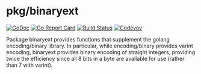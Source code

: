 pkg/binaryext
=============

[![GoDoc](https://godoc.org/github.com/weathersource/go-binaryext?status.svg)](https://godoc.org/github.com/weathersource/go-binaryext)
[![Go Report Card](https://goreportcard.com/badge/github.com/weathersource/go-binaryext)](https://goreportcard.com/report/github.com/weathersource/go-binaryext)
[![Build Status](https://travis-ci.org/weathersource/go-binaryext.svg)](https://travis-ci.org/weathersource/go-binaryext)
[![Codevov](https://codecov.io/gh/weathersource/go-binaryext/branch/master/graphs/badge.svg)](https://codecov.io/gh/weathersource/go-binaryext)

Package binaryext provides functions that supplement the golang encoding/binary library. In particular, while
encoding/binary provides varint encoding, binaryext provides binary encoding of straight integers, providing
twice the efficiency since all 8 bits in a byte are available for use (rather than 7 with varint).

